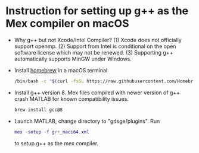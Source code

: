 # Instruction for setting up g++ as the Mex compiler on macOS

- Why g++ but not Xcode/Intel Compiler? (1) Xcode does not officially support openmp. (2) Support from Intel is conditional on the open software license which may not be renewed. (3) Supporting g++ automatically supports MinGW under Windows.

- Install [homebrew](https://brew.sh/) in a macOS terminal

  ```bash
  /bin/bash -c "$(curl -fsSL https://raw.githubusercontent.com/Homebrew/install/HEAD/install.sh)"
  ```

- Install g++ version 8. Mex files compiled with newer version of g++ crash MATLAB for known compatibility issues.
  ```bash
  brew install gcc@8
  ```

- Launch MATLAB, change directory to "gdsge/plugins". Run
  ```matlab
  mex -setup -f g++_maci64.xml
  ```

  to  setup g++ as the mex compiler.